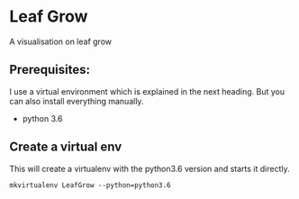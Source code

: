 # Leaf Grow

A visualisation on leaf grow

## Prerequisites:

I use a virtual environment which is explained in the next heading. But you can also install everything manually. 

- python 3.6

## Create a virtual env

This will create a virtualenv with the python3.6 version and starts it directly.

    mkvirtualenv LeafGrow --python=python3.6

